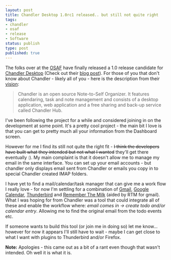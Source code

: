 ```yaml
---
layout: post
title: Chandler Desktop 1.0rc1 released.. but still not quite right
tags:
- chandler
- osaf
- release
- Software
status: publish
type: post
published: true
---
```

The folks over at the <a title="Open Source Applications Foundation" href="http://www.osafoundation.org/">OSAF</a> have finally released a 1.0 release candidate for <a title="Chandler Project" href="http://chandlerproject.org/">Chandler Desktop</a> (Check out their <a href="http://blog.chandlerproject.org/2008/07/22/chandler-10-release-candidate-1/">blog post</a>). For those of you that don't know about Chandler - likely all of you - here is the description from their <a href="http://chandlerproject.org/vision">vision</a>:

> Chandler is an open source Note-to-Self Organizer. It features calendaring, task and note management and consists of a desktop application, web application and a free sharing and back-up service called Chandler Hub.

I've been following the project for a while and considered joining in on the development at some point. It's a pretty cool project - the main bit I love is that you can get to pretty much all your information from the Dashboard screen.

However for me I find its still not quite the right fit - <span style="text-decoration:line-through;">I think the developers have built what they intended but not what I wanted</span> they'll get there eventually :). My main complaint is that it doesn't allow me to manage my email in the same interface. You can set up your email accounts - but chandler only displays email sent from Chandler or emails you copy in to special Chandler created IMAP folders.

I have yet to find a mail/calendar/task manager that can give me a work flow I really love - for now I'm settling for a combination of <a href="http://gmail.com">Gmail</a>, <a href="http://calendar.google.com">Google Calendar</a>, <a href="http://www.mozilla.com/en-US/thunderbird/">Thunderbird</a> and <a href="http://rememberthemilk.com">Remember The Milk</a> (aided by RTM for gmail). What I was hoping for from Chandler was a tool that could integrate all of these and enable the workflow where: *email comes in -&gt; create todo and/or calendar entry*. Allowing me to find the original email from the todo events etc.

If someone wants to build this tool (or join me in doing so) let me know... however for now it appears I'll still have to wait - maybe I can get close to what I want with plugins to Thunderbird and/or Firefox.

**Note:** Apologies - this came out as a bit of a rant even though that wasn't intended. Oh well it is what it is.

